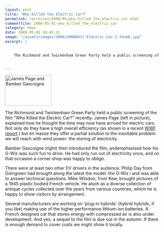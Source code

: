 ```yaml
---
layout: post
title: "Who Killed the Electric Car?"
permalink: /archives/2008/05/who_killed_the_electric_car.html
commentfile: 2008-05-01-who_killed_the_electric_car
category: news
date: 2008-05-01 10:45:31
image: "/assets/images/2008/20080417-Electric-Car-1-thumb.jpg"
excerpt: |
    
    
    The Richmond and Twickenham Green Party held a public screening of the film "Who Killed the Electric Car?" recently. James Page (left in picture), explained how he thought the time may now have arrived for electric cars. Not only do they have a high overall efficiency (as shown in a recent <a href="http://www.wwf.org.uk/news/n_0000004946.asp">WWF report</a> ) but en masse they offer a partial solution to the inevitable problem we will reach with wind power: the storing of electricity.
    

---
```


<a href="/assets/images/2008/20080417-Electric-Car-1.jpg"><img src="/assets/images/2008/20080417-Electric-Car-1-thumb.jpg" width="150" height="99" alt="James Page and Bamber Gascoigne" class="photo right" /></a>

The Richmond and Twickenham Green Party held a public screening of the film "Who Killed the Electric Car?" recently. James Page (left in picture), explained how he thought the time may now have arrived for electric cars. Not only do they have a high overall efficiency (as shown in a recent [WWF report](http://www.wwf.org.uk/news/n_0000004946.asp) ) but en masse they offer a partial solution to the inevitable problem we will reach with wind power: the storing of electricity.

Bamber Gascoigne (right) then introduced the film, andemphasised how his G-Wiz was such fun to drive. He had only run out of electricity once, and on that occasion a corner shop was happy to oblige.

There were at least two other EV drivers in the audience. Philip Day from Goingreen had brought along the latest the model: the G-Wiz i and was able to answer technical questions. Mike Wilsdon, from Kew, brought pictures of a 1945 plastic bodied French vehicle. He alsoh as a diverse collection of antique cycles collected over the years from various countries, which he is happy to show visitors by arrangement.

Several manufacturers are working on 'plug-in hybrids' (hybrid hybrids, if you like) making use of the higher performance lithium-ion batteries. A French designed car that stores energy with compressed air is also under development. And yes, a sequel to the film is due out in the autumn. If there is enough demand to cover costs we might show it locally.
